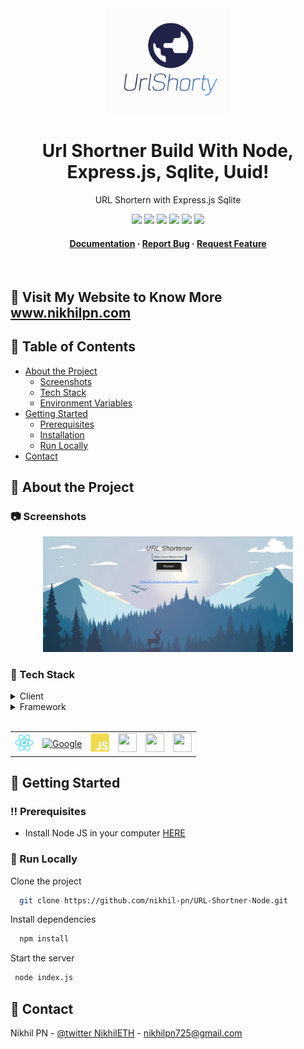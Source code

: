 <div align="center">

  <img src="https://github.com/nikhil-pn/URL-Shortner-Node/blob/main/public/images/Screenshot%20(740).png" alt="logo" width="200" height="auto" />

  
# Url Shortner Build With Node, Express.js, Sqlite, Uuid!
  
  <p>
   URL Shortern with Express.js Sqlite
  </p>
  
  
<!-- Badges -->

<a>![](https://img.shields.io/website-up-down-green-red/http/monip.org.svg)
![](https://img.shields.io/badge/Maintained-Yes-indigo)
![](https://img.shields.io/github/forks/nikhil-pn/URL-Shortner-Node.svg)
![](https://img.shields.io/github/stars/nikhil-pn/URL-Shortner-Node.svg)
![](https://img.shields.io/github/issues/nikhil-pn/URL-Shortner-Node)
![](https://img.shields.io/github/last-commit/nikhil-pn/URL-Shortner-Node)

<h4>
    <a href="https://github.com/nikhil-pn/URL-Shortner-Node/blob/main/README.md">Documentation</a>
  <span> · </span>
    <a href="https://github.com/nikhil-pn/URL-Shortner-Node/issues">Report Bug</a>
  <span> · </span>
    <a href="https://github.com/nikhil-pn/URL-Shortner-Node/issues">Request Feature</a>
  </h4>
</div>

<br />

## :handshake: Visit My Website to Know More <a target="_blank" href='https://nikhilpn.com'>www.nikhilpn.com</a>

<!-- ### Visit my Website to know more <a target="_blank" href='https://nikhilpn.com'>www.nikhilpn.com</a> -->

<!-- Table of Contents -->

## :notebook_with_decorative_cover: Table of Contents

- [About the Project](#star2-about-the-project)
  - [Screenshots](#camera-screenshots)
  - [Tech Stack](#space_invader-tech-stack)
  - [Environment Variables](#key-environment-variables)
- [Getting Started](#toolbox-getting-started)
  - [Prerequisites](#bangbang-prerequisites)
  - [Installation](#gear-installation)
  - [Run Locally](#running-run-locally)
- [Contact](#handshake-contact)

<!-- About the Project -->

## :star2: About the Project

<!-- Screenshots -->

### :camera: Screenshots

<div align="center" display='flex'>
<img width='400rem'  src='https://github.com/nikhil-pn/URL-Shortner-Node/blob/main/public/images/url.png' alt='image'/>
</div>


### :space_invader: Tech Stack

<details>
  <summary>Client</summary>
  <ul>
    <li><a href="https://#/">JavaScript</a></li>
    <li><a href="https://nextjs.org/">HTML</a></li>
    <li><a href="https://tailwindcss.com/">CSS</a></li>
  </ul>
</details>

<details>
<summary>Framework</summary>
  <ul>
    <li><a href="https://redux.js.org/">Express.js</a></li>
    <li><a href="">SqlitdB</a></li>
    <li><a href="">NODE</a></li>
    <li><a href="">Uuid</a></li>
  </ul>
</details>

<br />

<table>
    <tr>
        <td>
<a href="#"><img src="https://raw.githubusercontent.com/devicons/devicon/master/icons/react/react-original.svg" alt="" width="30" height="30" /></a>
        </td>
                <td>
<a href="#"><img src="https://user-images.githubusercontent.com/99184393/183096870-fdf58e59-d78c-44f4-bd1c-f9033c16d907.png" alt="Google" width="30" height="30" /></a>
        </td>
                        <td>
<a href="#"><img src="https://raw.githubusercontent.com/devicons/devicon/master/icons/javascript/javascript-plain.svg" alt="Google" width="30" height="30" /></a>
        </td>
                        <td>
<a href="#"><img src="https://user-images.githubusercontent.com/99184393/179383376-874f547c-4e6f-4826-850e-706b009e7e2b.png" alt="" width="30" height="30" /></a>
        </td>
                        <td>
<a href="#"><img src="https://user-images.githubusercontent.com/99184393/180462270-ea4a249c-627c-4479-9431-5c3fd25454c4.png" alt="" width="30" height="30" /></a>
        </td>
                                <td>
<a href="#"><img src="https://img.favpng.com/6/2/11/redux-react-javascript-freecodecamp-npm-png-favpng-6F2x50visKuC0trBQ0952Cm1E_t.jpg" alt="" width="30" height="30" /></a>
        </td>
    </tr>
</table>

<!-- ![](https://img.shields.io/badge/Tailwind_CSS-38B2AC?style=for-the-badge&logo=tailwind-css&logoColor=white)
![](https://img.shields.io/badge/React-20232A?style=for-the-badge&logo=react&logoColor=61DAFB)
![](https://img.shields.io/badge/next.js-20232A?style=for-the-badge&logo=next.js&logoColor=61DAFB)
![](https://img.shields.io/badge/GIT-E44C30?style=for-the-badge&logo=git&logoColor=white) -->

## :toolbox: Getting Started

### :bangbang: Prerequisites

- Install Node JS in your computer <a href='https://nodejs.org/en/'>HERE</a>

<!-- Run Locally -->

### :running: Run Locally

Clone the project

```bash
  git clone https://github.com/nikhil-pn/URL-Shortner-Node.git
```

Install dependencies

```bash
  npm install
```

Start the server

```bash
 node index.js
```



## :handshake: Contact

Nikhil PN - [@twitter NikhilETH](https://twitter.com/nikhilETH) - nikhilpn725@gmail.com